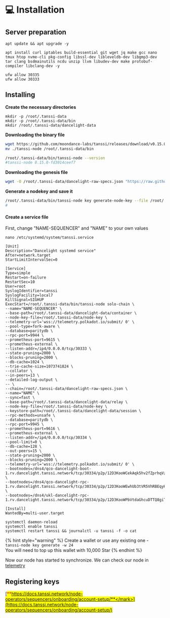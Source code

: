 # 💻 Installation

## Server preparation

```shell
apt update && apt upgrade -y
```

```shell
apt install curl iptables build-essential git wget jq make gcc nano tmux htop nvme-cli pkg-config libssl-dev libleveldb-dev libgmp3-dev tar clang bsdmainutils ncdu unzip llvm libudev-dev make protobuf-compiler libclang-dev -y

ufw allow 30335
ufw allow 30333
```

## Installing&#x20;

**Create the necessary directories**

```shell
mkdir -p /root/.tanssi-data
mkdir -p /root/.tanssi-data/bin
mkdir /root/.tanssi-data/dancelight-data
```

**Downloading the binary file**

```bash
wget https://github.com/moondance-labs/tanssi/releases/download/v0.15.0-para/tanssi-node && chmod +x ./tanssi-node
mv ./tanssi-node /root/.tanssi-data/bin

/root/.tanssi-data/bin/tanssi-node --version
#tanssi-node 0.15.0-fd3014ceef7
```

**Downloading the genesis file**

```bash
wget -O /root/.tanssi-data/dancelight-raw-specs.json "https://raw.githubusercontent.com/moondance-labs/tanssi/75e576add204abd321c48cded556c8de14d65618/chains/orchestrator-relays/node/tanssi-relay-service/chain-specs/dancelight-raw-specs.json"
```

**Generate a nodekey and save it**

```bash
/root/.tanssi-data/bin/tanssi-node key generate-node-key --file /root/.tanssi-data/node-key
#
```

#### Create a service file

First, change "NAME-SEQUENCER" and "NAME" to your own values

```
nano /etc/systemd/system/tanssi.service
```

```shell
[Unit]
Description="Dancelight systemd service"
After=network.target
StartLimitIntervalSec=0

[Service]
Type=simple
Restart=on-failure
RestartSec=10
User=root
SyslogIdentifier=tanssi
SyslogFacility=local7
KillSignal=SIGHUP
ExecStart=/root/.tanssi-data/bin/tanssi-node solo-chain \
--name="NAME-SEQUENCER" \
--base-path=/root/.tanssi-data/dancelight-data/container \
--node-key-file=/root/.tanssi-data/node-key \
--telemetry-url='wss://telemetry.polkadot.io/submit/ 0' \
--pool-type=fork-aware \
--database=paritydb \
--rpc-port=9944 \
--prometheus-port=9615 \
--prometheus-external \
--listen-addr=/ip4/0.0.0.0/tcp/30333 \
--state-pruning=2000 \
--blocks-pruning=2000 \
--db-cache=1024 \
--trie-cache-size=1073741824 \
--collator \
--in-peers=13 \
--detailed-log-output \
-- \
--chain=/root/.tanssi-data/dancelight-raw-specs.json \
--name="NAME" \
--sync=fast \
--base-path=/root/.tanssi-data/dancelight-data/relay \
--node-key-file=/root/.tanssi-data/node-key \
--keystore-path=/root/.tanssi-data/dancelight-data/session \
--rpc-methods=unsafe \
--database=paritydb \
--rpc-port=9945 \
--prometheus-port=9616 \
--prometheus-external \
--listen-addr=/ip4/0.0.0.0/tcp/30334 \
--pool-limit=0 \
--db-cache=128 \
--out-peers=15 \
--state-pruning=2000 \
--blocks-pruning=2000 \
--telemetry-url='wss://telemetry.polkadot.io/submit/ 0' \
--bootnodes=/dns4/qco-dancelight-boot-1.rv.dancelight.tanssi.network/tcp/30334/p2p/12D3KooWCekAqk5hv2fZprhqVz8povpUKdJEiHSd3MALVDWNPFzY \
--bootnodes=/dns4/qco-dancelight-rpc-1.rv.dancelight.tanssi.network/tcp/30334/p2p/12D3KooWEwhUb3tVR5VhRBEqyH7S5hMpFoGJ9Anf31hGw7gpqoQY \
--bootnodes=/dns4/ukl-dancelight-rpc-1.rv.dancelight.tanssi.network/tcp/30334/p2p/12D3KooWPbVtdaGhcuDTTQ8giTUtGTEcUVWRg8SDWGdJEeYeyZcT

[Install]
WantedBy=multi-user.target
```

```shell
systemctl daemon-reload
systemctl enable tanssi
systemctl restart tanssi && journalctl -u tanssi -f -o cat
```

{% hint style="warning" %}
Create a wallet or use any existing one - `tanssi-node key generate -w 24`\
You will need to top up this wallet with 10,000 Star
{% endhint %}

Now our node has started to synchronize. We can check our node in [telemetry](https://telemetry.polkadot.io/#list/0x983a1a72503d6cc3636776747ec627172b51272bf45e50a355348facb67a820a)



## Registering keys

[<mark style="color:red;">**https://docs.tanssi.network/node-operators/sequencers/onboarding/account-setup/**</mark>](https://docs.tanssi.network/node-operators/sequencers/onboarding/account-setup/)


